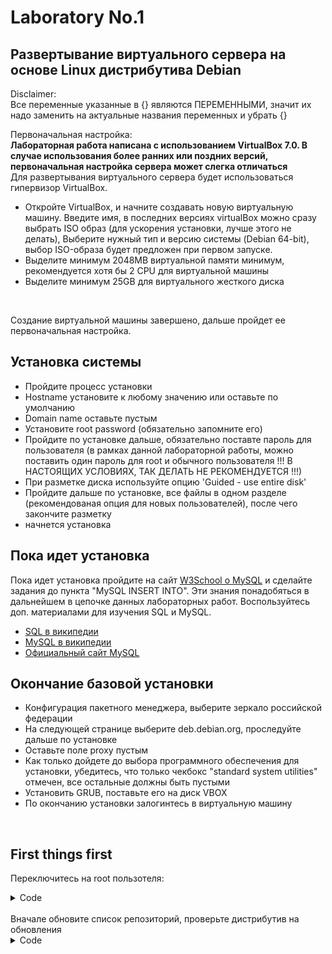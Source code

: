# Laboratory No.1 
## Развертывание виртуального сервера на основе Linux дистрибутива Debian

Disclaimer:<br>
Все переменные указанные в {} являются ПЕРЕМЕННЫМИ, значит их надо заменить на актуальные названия переменных и убрать {}


Первоначальная настройка: <br>
<b>Лабораторная работа написана с использованием VirtualBox 7.0. В случае использования более ранних или поздних версий, первоначальная настройка сервера может слегка отличаться</b><br>
Для развертывания виртуального сервера будет использоваться гипервизор VirtualBox. 
- Откройте VirtualBox, и начните создавать новую виртуальную машину. Введите имя, в последних версиях virtualBox можно сразу выбрать ISO образ (для ускорения установки, лучше этого не делать), Выберите нужный тип и версию системы (Debian 64-bit), выбор ISO-образа будет предложен при первом запуске.
- Выделите минимум 2048MB виртуальной памяти минимум, рекомендуется хотя бы 2 CPU для виртуальной машины
- Выделите минимум 25GB для виртуального жесткого диска
<br>

Создание виртуальной машины завершено, дальше пройдет ее первоначальная настройка. 

## Установка системы

- Пройдите процесс установки
- Hostname установите к любому значению или оставьте по умолчанию
- Domain name оставьте пустым
- Установите root password (обязательно запомните его)
- Пройдите по установке дальше, обязательно поставте пароль для пользователя (в рамках данной лабораторной работы, можно поставить один пароль для root и обычного пользователя !!! В НАСТОЯЩИХ УСЛОВИЯХ, ТАК ДЕЛАТЬ НЕ РЕКОМЕНДУЕТСЯ !!!)
- При разметке диска используйте опцию 'Guided - use entire disk'
- Пройдите дальше по установке, все файлы в одном разделе (рекомендованая опция для новых пользователей), после чего закончите разметку
- начнется установка

## Пока идет установка
Пока идет установка пройдите на сайт <a href='https://www.w3schools.com/MySQL/default.asp'>W3School о MySQL</a> и сделайте задания до пункта "MySQL INSERT INTO". Эти знания понадобяться в дальнейшем в цепочке данных лабораторных работ. Воспользуйтесь доп. материалами для изучения SQL и MySQL.
- <a href='https://ru.wikipedia.org/wiki/SQL'>SQL в википедии</a>
- <a href='https://ru.wikipedia.org/wiki/MySQL'>MySQL в википедии</a>
- <a href='https://www.mysql.com'>Официальный сайт MySQL</a>

## Окончание базовой установки
- Конфигурация пакетного менеджера, выберите зеркало российской федерации
- На следующей странице выберите deb.debian.org, проследуйте дальше по установке
- Оставьте поле proxy пустым
- Как только дойдете до выбора программного обеспечения для установки, убедитесь, что только чекбокс "standard system utilities" отмечен, все остальные должны быть пустыми
- Установить GRUB, поставьте его на диск VBOX 
- По окончанию установки залогинтесь в виртуальную машину
<br>

## First things first
Переключитесь на root пользотеля:
<details>
    <summary>Code</summary>
    <code>$ su</code> - to change to superuser <br>
</details> 
<br>
Вначале обновите список репозиторий, проверьте дистрибутив на обновления
<details>
    <summary>Code</summary>
    <code>$ apt update</code> - to check for updates <br>
    <code>$ apt upgrade</code> - to make updates if there are some<br>
</details> 
<br>
